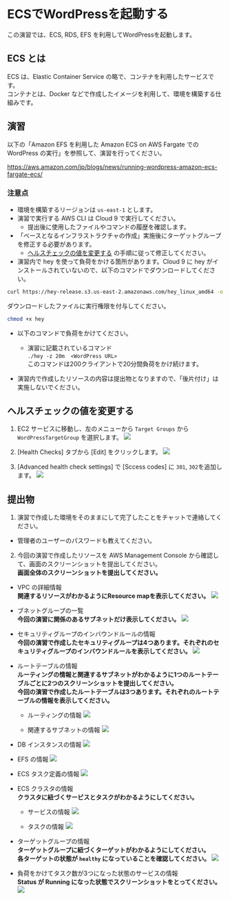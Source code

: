 # ECSでWordPressを起動する
この演習では、ECS, RDS, EFS を利用してWordPressを起動します。

## ECS とは
ECS は、Elastic Container Service の略で、コンテナを利用したサービスです。  
コンテナとは、Docker などで作成したイメージを利用して、環境を構築する仕組みです。

## 演習
以下の「Amazon EFS を利用した Amazon ECS on AWS Fargate での WordPress の実行」を参照して、演習を行ってください。

https://aws.amazon.com/jp/blogs/news/running-wordpress-amazon-ecs-fargate-ecs/

### 注意点
* 環境を構築するリージョンは `us-east-1` とします。
* 演習で実行する AWS CLI は Cloud 9 で実行してください。
  * 提出後に使用したファイルやコマンドの履歴を確認します。
* 「ベースとなるインフラストラクチャの作成」実施後にターゲットグループを修正する必要があります。
  * [ヘルスチェックの値を変更する](#ヘルスチェックの値を変更する) の手順に従って修正してください。
* 演習内で hey を使って負荷をかける箇所があります。Cloud 9 に hey がインストールされていないので、以下のコマンドでダウンロードしてください。

```bash
curl https://hey-release.s3.us-east-2.amazonaws.com/hey_linux_amd64 -o hey
```

ダウンロードしたファイルに実行権限を付与してください。
```bash
chmod +x hey
```
* 以下のコマンドで負荷をかけてください。
  * 演習に記載されているコマンド  
    `./hey -z 20m  <WordPress URL>`  
    このコマンドは200クライアントで20分間負荷をかけ続けます。  

* 演習内で作成したリソースの内容は提出物となりますので、「後片付け」は実施しないでください。

## ヘルスチェックの値を変更する
1. EC2 サービスに移動し、左のメニューから `Target Groups` から `WordPressTargetGroup` を選択します。
![](./17/img/tg_add_sc1.png)

2. [Health Checks] タブから [Edit] をクリックします。
![](./17/img/tg_add_sc2.png)

3. [Advanced health check settings] で [Sccess codes] に `301`, `302`を追加します。
![](./17/img/tg_add_sc3.png)

## 提出物
1. 演習で作成した環境をそのままにして完了したことをチャットで連絡してください。  
  * 管理者のユーザーのパスワードも教えてください。
2. 今回の演習で作成したリソースを AWS Management Console から確認して、画面のスクリーンショットを提出してください。  
__画面全体のスクリーンショットを提出してください。__

  * VPC の詳細情報  
  __関連するリソースがわかるようにResource mapを表示してください。__
  ![](./17/img/vpc.png)

  * ブネットグループの一覧  
  __今回の演習に関係のあるサブネットだけ表示してください。__
  ![](./17/img/subnets.png)

  * セキュリティグループのインバウンドルールの情報  
  __今回の演習で作成したセキュリティグループは4つあります。それぞれのセキュリティグループのインバウンドルールを表示してください。__
  ![](./17/img/sg.png) 

  * ルートテーブルの情報  
  __ルーティングの情報と関連するサブネットがわかるように1つのルートテーブルごとに2つのスクリーンショットを提出してください。__  
  __今回の演習で作成したルートテーブルは3つあります。それぞれのルートテーブルの情報を表示してください。__
    * ルーティングの情報
    ![](./17/img/route1.png)

    * 関連するサブネットの情報
    ![](./17/img/route2.png)
  
* DB インスタンスの情報
![](./17/img/db.png)

* EFS の情報
![](./17/img/efs.png)

* ECS タスク定義の情報
![](./17/img/ecs_taskdef.png)

* ECS クラスタの情報  
__クラスタに紐づくサービスとタスクがわかるようにしてください。__
  * サービスの情報
  ![](./17/img/ecs_service.png)

  * タスクの情報
  ![](./17/img/ecs_task.png)

* ターゲットグループの情報  
__ターゲットグループに紐づくターゲットがわかるようにしてください。__  
__各ターゲットの状態が `healthy` になっていることを確認してください。__
![](./17/img/tg.png)

* 負荷をかけてタスク数が3つになった状態のサービスの情報  
__Status が Running になった状態でスクリーンショットをとってください。__
![](./17/img/ecs_service2.png)
